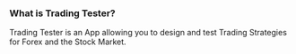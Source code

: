 ### What is Trading Tester?
Trading Tester is an App allowing you to design and test Trading Strategies for Forex and the Stock Market.




